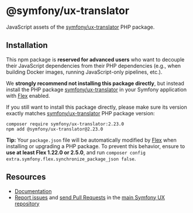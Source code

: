 # @symfony/ux-translator

JavaScript assets of the [symfony/ux-translator](https://packagist.org/packages/symfony/ux-translator) PHP package.

## Installation

This npm package is **reserved for advanced users** who want to decouple their JavaScript dependencies from their PHP dependencies (e.g., when building Docker images, running JavaScript-only pipelines, etc.).

We **strongly recommend not installing this package directly**, but instead  install the PHP package [symfony/ux-translator](https://packagist.org/packages/symfony/ux-translator) in your Symfony application with [Flex](https://github.com/symfony/flex) enabled.

If you still want to install this package directly, please make sure its version exactly matches [symfony/ux-translator](https://packagist.org/packages/symfony/ux-translator) PHP package version:
```shell
composer require symfony/ux-translator:2.23.0
npm add @symfony/ux-translator@2.23.0
```

**Tip:** Your `package.json` file will be automatically modified by [Flex](https://github.com/symfony/flex) when installing or upgrading a PHP package. To prevent this behavior, ensure to **use at least Flex 1.22.0 or 2.5.0**, and run `composer config extra.symfony.flex.synchronize_package_json false`.

## Resources

-   [Documentation](https://symfony.com/bundles/ux-translator/current/index.html)
-   [Report issues](https://github.com/symfony/ux/issues) and
    [send Pull Requests](https://github.com/symfony/ux/pulls)
    in the [main Symfony UX repository](https://github.com/symfony/ux)
